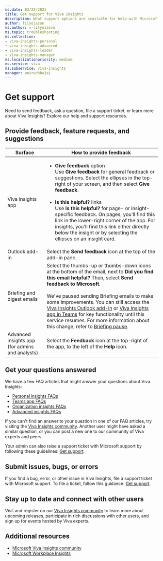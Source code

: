 ```yaml
---
ms.date: 03/22/2023
title: Get support for Viva Insights
description: What support options are available for help with Microsoft Viva Insights 
author: lilyolason
ms.author: v-lilyolason
ms.topic: troubleshooting
ms.collection: 
- viva-insights-personal
- viva-insights-advanced
- viva-insights-leader
- viva-insights-manager
ms.localizationpriority: medium 
ms.service: viva 
ms.subservice: viva-insights 
manager: anirudhbajaj
---
```


# Get support

Need to send feedback, ask a question, file a support ticket, or learn more about Viva Insights? Explore our help and support resources.


## Provide feedback, feature requests, and suggestions  

|Surface|How to provide feedback |
|------|------|
|Viva Insights app| <ul><li>**Give feedback** option<br>Use **Give feedback** for general feedback or suggestions. Select the ellipses in the top-right of your screen, and then select **Give feedback**. <br><br><li>**Is this helpful?** links<br>Use **Is this helpful?** for page- or insight-specific feedback. On pages, you'll find this link in the lower-right corner of the app. For insights, you'll find this link either directly below the insight or by selecting the ellipses on an insight card.
|Outlook add-in|Select the **Send feedback** icon at the top of the add-in pane.|
|Briefing and digest emails| Select the thumbs-up or thumbs-down icons at the bottom of the email, next to **Did you find this email helpful?** Then, select **Send feedback to Microsoft**.<br><br>We've paused sending Briefing emails to make some improvements. You can still access the [Viva Insights Outlook add-in](./personal/use/add-in.md) or [Viva Insights app in Teams](./personal/teams/introduction.md) for key functionality until this service resumes. For more information about this change, refer to [Briefing pause](./personal/reference/briefing-pause.md).|
|Advanced insights app (for admins and analysts)|Select the **Feedback** icon at the top-right of the app, to the left of the **Help** icon.

## Get your questions answered

We have a few FAQ articles that might answer your questions about Viva Insights: 

* [Personal insights FAQs](./personal/overview/mya-faq.md)
* [Teams app FAQs](./personal/teams/faq.md)
* [Organization insights FAQs](./org-team-insights/org-insights-faqs.md)
* [Advanced insights FAQs](./advanced/reference/faq.md)

If you can't find an answer to your question in one of our FAQ articles, try visiting the [Viva Insights community](https://community.vivainsights.microsoft.com/). Another user might have asked a similar question, or you can post a new one to our community of Viva experts and peers.

Your admin can also raise a support ticket with Microsoft support by following these guidelines: [Get support](/microsoft-365/admin/get-help-support).

## Submit issues, bugs, or errors

If you find a bug, error, or other issue in Viva Insights, file a support ticket with Microsoft support. To file a ticket, follow this guidance: [Get support](/microsoft-365/admin/get-help-support).

## Stay up to date and connect with other users

Visit and register on our [Viva Insights community](https://community.vivainsights.microsoft.com/) to learn more about upcoming releases, participate in rich discussions with other users, and sign up for events hosted by Viva experts.

## Additional resources

* [Microsoft Viva Insights community](https://community.vivainsights.microsoft.com/)
* [Microsoft Workplace Insights](https://insights.office.com/)

